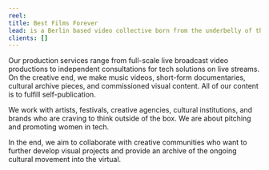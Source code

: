 ```yaml
---
reel:
title: Best Films Forever
lead: is a Berlin based video collective born from the underbelly of the internet and the underground electronic music scene, specialized in live broadcast documentary films & music videos, circulating around music and art.
clients: []
---
```


​Our production services range from full-scale live broadcast video productions to independent consultations for tech solutions on live streams. On the creative end, we make music videos, short-form documentaries, cultural archive pieces, and commissioned visual content. All of our content is to fulfill self-publication.

We work with artists, festivals, creative agencies, cultural institutions, and brands who are craving to think outside of the box. We are about pitching and promoting women in tech.

In the end, we aim to collaborate with creative communities who want to further develop visual projects and provide an archive of the ongoing cultural movement into the virtual.

